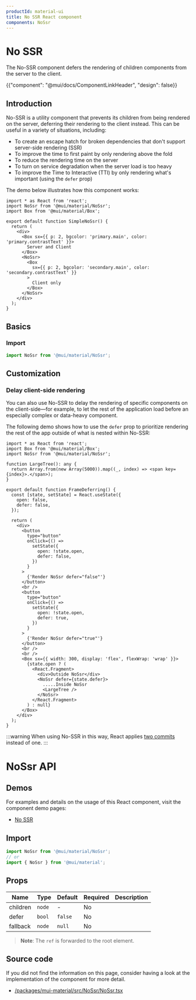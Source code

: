 ```yaml
---
productId: material-ui
title: No SSR React component
components: NoSsr
---
```


# No SSR

The No-SSR component defers the rendering of children components from the server to the client.

{{"component": "@mui/docs/ComponentLinkHeader", "design": false}}

## Introduction

No-SSR is a utility component that prevents its children from being rendered on the server, deferring their rendering to the client instead.
This can be useful in a variety of situations, including:

- To create an escape hatch for broken dependencies that don't support server-side rendering (SSR)
- To improve the time to first paint by only rendering above the fold
- To reduce the rendering time on the server
- To turn on service degradation when the server load is too heavy
- To improve the Time to Interactive (TTI) by only rendering what's important (using the `defer` prop)

The demo below illustrates how this component works:

```tsx
import * as React from 'react';
import NoSsr from '@mui/material/NoSsr';
import Box from '@mui/material/Box';

export default function SimpleNoSsr() {
  return (
    <div>
      <Box sx={{ p: 2, bgcolor: 'primary.main', color: 'primary.contrastText' }}>
        Server and Client
      </Box>
      <NoSsr>
        <Box
          sx={{ p: 2, bgcolor: 'secondary.main', color: 'secondary.contrastText' }}
        >
          Client only
        </Box>
      </NoSsr>
    </div>
  );
}
```

## Basics

### Import

```jsx
import NoSsr from '@mui/material/NoSsr';
```

## Customization

### Delay client-side rendering

You can also use No-SSR to delay the rendering of specific components on the client-side—for example, to let the rest of the application load before an especially complex or data-heavy component.

The following demo shows how to use the `defer` prop to prioritize rendering the rest of the app outside of what is nested within No-SSR:

```tsx
import * as React from 'react';
import Box from '@mui/material/Box';
import NoSsr from '@mui/material/NoSsr';

function LargeTree(): any {
  return Array.from(new Array(5000)).map((_, index) => <span key={index}>.</span>);
}

export default function FrameDeferring() {
  const [state, setState] = React.useState({
    open: false,
    defer: false,
  });

  return (
    <div>
      <button
        type="button"
        onClick={() =>
          setState({
            open: !state.open,
            defer: false,
          })
        }
      >
        {'Render NoSsr defer="false"'}
      </button>
      <br />
      <button
        type="button"
        onClick={() =>
          setState({
            open: !state.open,
            defer: true,
          })
        }
      >
        {'Render NoSsr defer="true"'}
      </button>
      <br />
      <br />
      <Box sx={{ width: 300, display: 'flex', flexWrap: 'wrap' }}>
        {state.open ? (
          <React.Fragment>
            <div>Outside NoSsr</div>
            <NoSsr defer={state.defer}>
              .....Inside NoSsr
              <LargeTree />
            </NoSsr>
          </React.Fragment>
        ) : null}
      </Box>
    </div>
  );
}
```

:::warning
When using No-SSR in this way, React applies [two commits](https://react.dev/learn/render-and-commit) instead of one.
:::

# NoSsr API

## Demos

For examples and details on the usage of this React component, visit the component demo pages:

- [No SSR](https://mui.com/material-ui/react-no-ssr/)

## Import

```jsx
import NoSsr from '@mui/material/NoSsr';
// or
import { NoSsr } from '@mui/material';
```

## Props

| Name     | Type   | Default | Required | Description |
| -------- | ------ | ------- | -------- | ----------- |
| children | `node` | -       | No       |             |
| defer    | `bool` | `false` | No       |             |
| fallback | `node` | `null`  | No       |             |

> **Note**: The `ref` is forwarded to the root element.

## Source code

If you did not find the information on this page, consider having a look at the implementation of the component for more detail.

- [/packages/mui-material/src/NoSsr/NoSsr.tsx](https://github.com/mui/material-ui/tree/HEAD/packages/mui-material/src/NoSsr/NoSsr.tsx)
